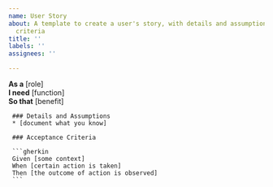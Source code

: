 ```yaml
---
name: User Story
about: A template to create a user's story, with details and assumptions and acceptance
  criteria
title: ''
labels: ''
assignees: ''

---
```


**As a** [role]  
     **I need** [function]  
     **So that** [benefit]  
       
     ### Details and Assumptions
     * [document what you know]
       
     ### Acceptance Criteria  
       
     ```gherkin
     Given [some context]
     When [certain action is taken]
     Then [the outcome of action is observed]
     ```
